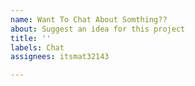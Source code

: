 ```yaml
---
name: Want To Chat About Somthing??
about: Suggest an idea for this project
title: ''
labels: Chat
assignees: itsmat32143

---
```



